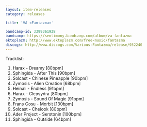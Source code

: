 ```yaml
---
layout: item-releases
category: releases

title: 'VA «Fantazma»'

bandcamp-id: 3399361938
bandcamp: https://sentimony.bandcamp.com/album/va-fantazma
ektoplazm: http://www.ektoplazm.com/free-music/fantazma
discogs: http://www.discogs.com/Various-Fantazma/release/952240
---
```


Tracklist:

01. Harax - Dreamy [80bpm]
02. Sphingida - After This [90bpm]
03. Solcast - Chinese Pineapple [90bpm]
04. Zymosis - Alien Creation [68bpm]
05. Heinali - Endless [91bpm]
06. Harax - Clepsydra [80bpm]
07. Zymosis - Sound Of Magic [91bpm]
08. Frans Gosu - Morbit [130bpm]
09. Solcast - Cheiook [80bpm]
10. Ader Project - Serotonin [100bpm]
11. Sphingida - Outside [64bpm]
